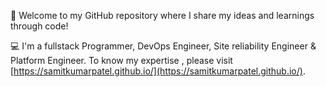 👋 Welcome to my GitHub repository where I share my ideas and learnings through code!

💻 I'm a fullstack Programmer, DevOps Engineer, Site reliability Engineer & Platform Engineer. 
To know my expertise , please visit [https://samitkumarpatel.github.io/](https://samitkumarpatel.github.io/).
